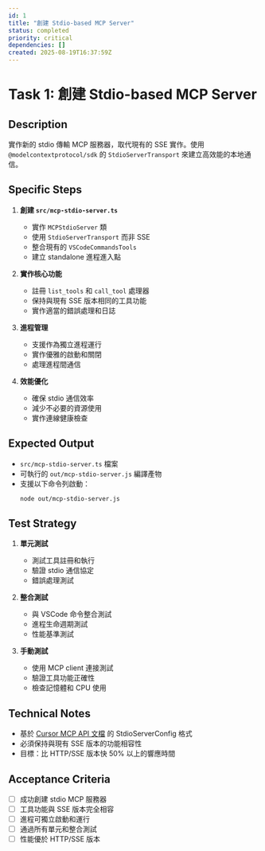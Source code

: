 ```yaml
---
id: 1
title: "創建 Stdio-based MCP Server"
status: completed
priority: critical
dependencies: []
created: 2025-08-19T16:37:59Z
---
```


# Task 1: 創建 Stdio-based MCP Server

## Description

實作新的 stdio 傳輸 MCP 服務器，取代現有的 SSE 實作。使用 `@modelcontextprotocol/sdk` 的 `StdioServerTransport` 來建立高效能的本地通信。

## Specific Steps

1. **創建 `src/mcp-stdio-server.ts`**
   - 實作 `MCPStdioServer` 類
   - 使用 `StdioServerTransport` 而非 SSE
   - 整合現有的 `VSCodeCommandsTools`
   - 建立 standalone 進程進入點

2. **實作核心功能**
   - 註冊 `list_tools` 和 `call_tool` 處理器
   - 保持與現有 SSE 版本相同的工具功能
   - 實作適當的錯誤處理和日誌

3. **進程管理**
   - 支援作為獨立進程運行
   - 實作優雅的啟動和關閉
   - 處理進程間通信

4. **效能優化**
   - 確保 stdio 通信效率
   - 減少不必要的資源使用
   - 實作連線健康檢查

## Expected Output

- `src/mcp-stdio-server.ts` 檔案
- 可執行的 `out/mcp-stdio-server.js` 編譯產物
- 支援以下命令列啟動：
  ```bash
  node out/mcp-stdio-server.js
  ```

## Test Strategy

1. **單元測試**
   - 測試工具註冊和執行
   - 驗證 stdio 通信協定
   - 錯誤處理測試

2. **整合測試**
   - 與 VSCode 命令整合測試
   - 進程生命週期測試
   - 性能基準測試

3. **手動測試**
   - 使用 MCP client 連接測試
   - 驗證工具功能正確性
   - 檢查記憶體和 CPU 使用

## Technical Notes

- 基於 [Cursor MCP API 文檔](https://docs.cursor.com/en/context/mcp-extension-api) 的 StdioServerConfig 格式
- 必須保持與現有 SSE 版本的功能相容性
- 目標：比 HTTP/SSE 版本快 50% 以上的響應時間

## Acceptance Criteria

- [ ] 成功創建 stdio MCP 服務器
- [ ] 工具功能與 SSE 版本完全相容
- [ ] 進程可獨立啟動和運行
- [ ] 通過所有單元和整合測試
- [ ] 性能優於 HTTP/SSE 版本
